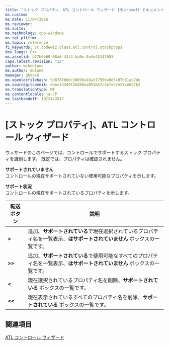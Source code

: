 ```yaml
---
title: "ストック プロパティ、ATL コントロール ウィザード |Microsoft ドキュメント"
ms.custom: 
ms.date: 11/04/2016
ms.reviewer: 
ms.suite: 
ms.technology: cpp-windows
ms.tgt_pltfrm: 
ms.topic: reference
f1_keywords: vc.codewiz.class.atl.control.stockprops
dev_langs: C++
ms.assetid: b27b0e60-08a6-43f4-ba6e-0a4e45147693
caps.latest.revision: "13"
author: mikeblome
ms.author: mblome
manager: ghogen
ms.openlocfilehash: 5d878f0b0c30096e49a317956e083497b31ad2de
ms.sourcegitcommit: ebec1d449f2bd98aa851667c2bfeb7e27ce657b2
ms.translationtype: MT
ms.contentlocale: ja-JP
ms.lasthandoff: 10/24/2017
---
```

# <a name="stock-properties-atl-control-wizard"></a>[ストック プロパティ]、ATL コントロール ウィザード
ウィザードのこのページでは、コントロールでサポートするストック プロパティを識別します。 既定では、プロパティは確認されません。  
  
 **サポートされていません**  
 コントロールの現在サポートされていない使用可能なプロパティを示します。  
  
 **サポート状況**  
 コントロールの現在サポートされているプロパティを示します。  
  
|転送ボタン|説明|  
|---------------------|-----------------|  
|**>**|追加、**サポートされている**で現在選択されているプロパティ名を一覧表示、**はサポートされていません** ボックスの一覧です。|  
|**>>**|追加、**サポートされている**で使用可能なすべてのプロパティ名を一覧表示、**はサポートされていません** ボックスの一覧です。|  
|**<**|現在選択されているプロパティ名を削除、**サポートされている** ボックスの一覧です。|  
|**<<**|現在表示されているすべてのプロパティ名を削除、**サポートされている** ボックスの一覧です。|  
  
## <a name="see-also"></a>関連項目  
 [ATL コントロール ウィザード](../../atl/reference/atl-control-wizard.md)

